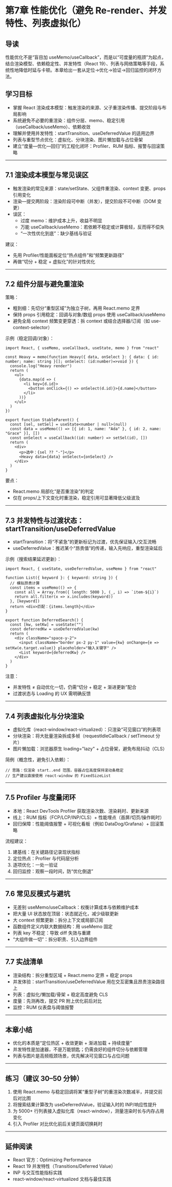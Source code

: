 # 第7章 性能优化（避免 Re-render、并发特性、列表虚拟化）

## 导读
性能优化不是“盲目加 useMemo/useCallback”，而是以“可度量的瓶颈”为起点，结合渲染模型、依赖稳定性、并发特性（React 19）、列表与网络策略等手段，系统性地降低时延与卡顿。本章给出一套从定位→优化→验证→回归监控的闭环方法。

## 学习目标
- 掌握 React 渲染成本模型：触发渲染的来源、父子重渲染传播、提交阶段与布局影响
- 系统避免不必要的重渲染：组件分层、memo、稳定引用（useCallback/useMemo）、依赖收敛
- 理解并使用并发特性：startTransition、useDeferredValue 的适用边界
- 列表与重型节点优化：虚拟化、分块渲染、图片懒加载与占位骨架
- 建立“度量—优化—回归”的工程化闭环：Profiler、RUM 指标、报警与回滚策略

---

## 7.1 渲染成本模型与常见误区
- 触发渲染的常见来源：state/setState、父组件重渲染、context 变更、props 引用变化
- 渲染—提交两阶段：渲染阶段可中断（并发），提交阶段不可中断（DOM 变更）
- 误区：
  - 过度 memo：维护成本上升，收益不明显
  - 万能 useCallback/useMemo：若依赖不稳定或计算极轻，反而得不偿失
  - “一次性优化到底”：缺少基线与验证

建议：
- 先用 Profiler/性能面板定位“热点组件”和“频繁更新路径”
- 再做“切分 + 稳定 + 虚拟化”的针对性优化

---

## 7.2 组件分层与避免重渲染
策略：
- 粗到细：先切分“重型区域”为独立子树，再用 React.memo 定界
- 保持 props 引用稳定：回调与对象/数组 props 使用 useCallback/useMemo
- 避免全局 context 频繁变更穿透：拆 context 或结合选择器/订阅（如 use-context-selector）

示例（稳定回调/对象）：
```tsx
import React, { useMemo, useCallback, useState, memo } from "react"

const Heavy = memo(function Heavy({ data, onSelect }: { data: { id: number; name: string }[]; onSelect: (id:number)=>void }) {
  console.log("Heavy render")
  return (
    <ul>
      {data.map(d => (
        <li key={d.id}>
          <button onClick={() => onSelect(d.id)}>{d.name}</button>
        </li>
      ))}
    </ul>
  )
})

export function StableParent() {
  const [sel, setSel] = useState<number | null>(null)
  const data = useMemo(() => [{ id: 1, name: "Ada" }, { id: 2, name: "Grace" }], [])
  const onSelect = useCallback((id: number) => setSel(id), [])
  return (
    <div>
      <p>选中：{sel ?? "-"}</p>
      <Heavy data={data} onSelect={onSelect} />
    </div>
  )
}
```

要点：
- React.memo 局部化“是否重渲染”的判定
- 仅在 props/上下文变化时重渲染，稳定引用可显著降低父级波及

---

## 7.3 并发特性与过渡状态：startTransition/useDeferredValue
- startTransition：将“不紧急”的更新标记为过渡，优先保证输入/交互流畅
- useDeferredValue：推迟某个“昂贵值”的传递，输入先响应，重型渲染延后

示例（搜索结果延迟更新）：
```tsx
import React, { useState, useDeferredValue, useMemo } from "react"

function List({ keyword }: { keyword: string }) {
  // 模拟昂贵计算
  const items = useMemo(() => {
    const all = Array.from({ length: 5000 }, (_, i) => `item-${i}`)
    return all.filter(x => x.includes(keyword))
  }, [keyword])
  return <div>匹配：{items.length}</div>
}

export function DeferredSearch() {
  const [kw, setKw] = useState("")
  const deferredKw = useDeferredValue(kw)
  return (
    <div className="space-y-2">
      <input className="border px-2 py-1" value={kw} onChange={e => setKw(e.target.value)} placeholder="输入关键字" />
      <List keyword={deferredKw} />
    </div>
  )
}
```

注意：
- 并发特性 ≠ 自动优化一切，仍需“切分 + 稳定 + 渐进更新”配合
- 过渡状态与 Loading 的 UX 需明确反馈

---

## 7.4 列表虚拟化与分块渲染
- 虚拟化库（react-window/react-virtualized）：只渲染“可见窗口”的列表项
- 分块渲染：将大批量渲染拆成多帧（requestIdleCallback / setTimeout 分片）
- 图片懒加载：浏览器原生 loading="lazy" + 占位骨架，避免布局抖动（CLS）

简例（概念性，避免引入依赖）：
```tsx
// 思路：仅渲染 start..end 范围，容器占位高度保持滚动条稳定
// 生产建议直接使用 react-window 的 FixedSizeList
```

---

## 7.5 Profiler 与度量闭环
- 本地：React DevTools Profiler 获取渲染次数、渲染耗时、更新来源
- 线上：RUM 指标（FCP/LCP/INP/CLS）+ 性能埋点（首屏/切页/操作耗时）
- 回归保障：性能阈值报警 + 可视化看板（例如 DataDog/Grafana）+ 回滚策略

流程建议：
1) 建基线：在关键路径记录现状指标
2) 定位热点：Profiler 与代码层分析
3) 逐项优化：一处一验证
4) 回归监控：观察一段时间，防“优化倒退”

---

## 7.6 常见反模式与避坑
- 无差别 useMemo/useCallback：权衡计算成本与依赖维护成本
- 把大量 UI 状态放在顶层：状态就近化，减少级联更新
- 大 context 频繁更新：拆分上下文或局部订阅
- 函数组件定义内联大数据结构：用 useMemo 固定
- 列表 key 不稳定：导致 diff 失效与重建
- “大组件做一切”：拆分职责、引入边界组件

---

## 7.7 实战清单
- 渲染结构：拆分重型区域 + React.memo 定界 + 稳定 props
- 并发体验：startTransition/useDeferredValue 用在交互密集且昂贵渲染路径上
- 列表：虚拟化/懒加载/骨架 + 稳定高度避免 CLS
- 度量：先测再改，提交 PR 附上优化前后对比
- 监控：RUM 仪表盘与阈值报警

---

## 本章小结
- 优化的本质是“定位热区 + 收敛更新 + 渐进加载 + 持续度量”
- 并发特性是加速器，不是万能钥匙；仍需良好的组件切分与依赖管理
- 列表与图片是高频瓶颈场景，优先解决可见窗口与占位问题

---

## 练习（建议 30–50 分钟）
1) 使用 React.memo 与稳定回调将某“重型子树”的重渲染次数减半，并提交前后对比图
2) 将搜索结果计算改为 useDeferredValue，验证输入时的 INP/响应性提升
3) 为 5000+ 行列表接入虚拟化库（react-window），测量渲染时长与内存占用变化
4) 引入 Profiler 对比优化前后关键页面切换耗时

---

## 延伸阅读
- React 官方：Optimizing Performance
- React 19 并发特性（Transitions/Deferred Value）
- INP 与交互性能指标实践
- react-window/react-virtualized 文档与最佳实践